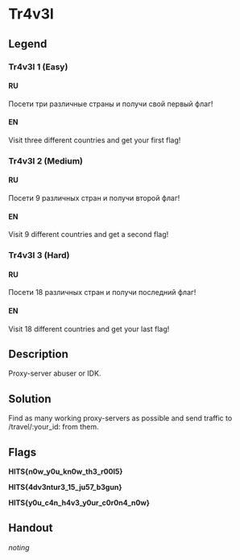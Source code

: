 # Tr4v3l

## Legend

### Tr4v3l 1 (Easy)

#### RU

Посети три различные страны и получи свой первый флаг!

#### EN

Visit three different countries and get your first flag!

### Tr4v3l 2 (Medium)

#### RU

Посети 9 различных стран и получи второй флаг!

#### EN

Visit 9 different countries and get a second flag!

### Tr4v3l 3 (Hard)

#### RU

Посети 18 различных стран и получи последний флаг!

#### EN

Visit 18 different countries and get your last flag!

## Description

Proxy-server abuser or IDK.

## Solution

Find as many working proxy-servers as possible and send traffic to /travel/:your_id: from them.

## Flags

**HITS{n0w_y0u_kn0w_th3_r00l5}**

**HITS{4dv3ntur3_15_ju57_b3gun}**

**HITS{y0u_c4n_h4v3_y0ur_c0r0n4_n0w}**

## Handout

*noting*
